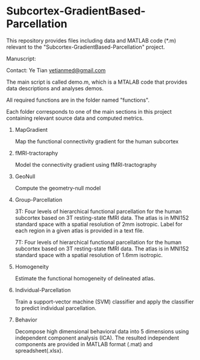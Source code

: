 # Subcortex-GradientBased-Parcellation
This repository provides files including data and MATLAB code (*.m) relevant to the "Subcortex-GradientBased-Parcellation" project.

Manuscript:

Contact: Ye Tian yetianmed@gmail.com

The main script is called demo.m, which is a MTALAB code that provides data descriptions and analyses demos.

All required functions are in the folder named "functions".

Each folder corresponds to one of the main sections in this project containing relevant source data and computed metrics.

1. MapGradient

   Map the functional connectivity gradient for the human subcortex

2. fMRI-tractoraphy

   Model the connectivity gradient using fMRI-tractography

3. GeoNull

   Compute the geometry-null model

4. Group-Parcellation

   3T: Four levels of hierarchical functional parcellation for the human subcortex based on 3T resting-state fMRI data. The atlas is in MNI152 standard space with a spatial resolution of 2mm isotropic. Label for each region in a given atlas is provided in a text file. 

   7T: Four levels of hierarchical functional parcellation for the human subcortex based on 3T resting-state fMRI data. The atlas is in MNI152 standard space with a spatial resolution of 1.6mm isotropic.

5. Homogeneity

   Estimate the functional homogeneity of delineated atlas.

6. Individual-Parcellation

   Train a support-vector machine (SVM) classifier and apply the classifier to predict individual parcellation.

7. Behavior

   Decompose high dimensional behavioral data into 5 dimensions using independent component analysis (ICA). The resulted independent components are provided in MATLAB format (.mat) and spreadsheet(.xlsx).







 

 
